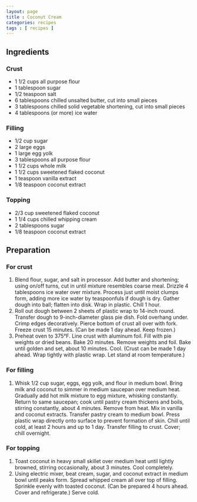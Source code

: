 ```yaml
---
layout: page
title : Coconut Cream
categories: recipes
tags : [ recipes ]
---
```


## Ingredients

### Crust

* 1 1/2 cups all purpose flour
* 1 tablespoon sugar
* 1/2 teaspoon salt
* 6 tablespoons chilled unsalted butter, cut into small pieces
* 3 tablespoons chilled solid vegetable shortening, cut into small pieces
* 4 tablespoons (or more) ice water

### Filling

* 1/2 cup sugar
* 2 large eggs
* 1 large egg yolk
* 3 tablespoons all purpose flour
* 1 1/2 cups whole milk
* 1 1/2 cups sweetened flaked coconut
* 1 teaspoon vanilla extract
* 1/8 teaspoon coconut extract

### Topping

* 2/3 cup sweetened flaked coconut
* 1 1/4 cups chilled whipping cream
* 2 tablespoons sugar
* 1/8 teaspoon coconut extract

## Preparation

### For crust
1. Blend flour, sugar, and salt in processor. Add butter and shortening; using on/off turns, cut in until mixture resembles coarse meal. Drizzle 4 tablespoons ice water over mixture. Process just until moist clumps form, adding more ice water by teaspoonfuls if dough is dry. Gather dough into ball; flatten into disk. Wrap in plastic. Chill 1 hour.
2. Roll out dough between 2 sheets of plastic wrap to 14-inch round. Transfer dough to 9-inch-diameter glass pie dish. Fold overhang under. Crimp edges decoratively. Pierce bottom of crust all over with fork. Freeze crust 15 minutes. (Can be made 1 day ahead. Keep frozen.)
3. Preheat oven to 375°F. Line crust with aluminum foil. Fill with pie weights or dried beans. Bake 20 minutes. Remove weights and foil. Bake until golden and set, about 10 minutes. Cool. (Crust can be made 1 day ahead. Wrap tightly with plastic wrap. Let stand at room temperature.)

### For filling

1. Whisk 1/2 cup sugar, eggs, egg yolk, and flour in medium bowl. Bring milk and coconut to simmer in medium saucepan over medium heat. Gradually add hot milk mixture to egg mixture, whisking constantly. Return to same saucepan; cook until pastry cream thickens and boils, stirring constantly, about 4 minutes. Remove from heat. Mix in vanilla and coconut extracts. Transfer pastry cream to medium bowl. Press plastic wrap directly onto surface to prevent formation of skin. Chill until cold, at least 2 hours and up to 1 day. Transfer filling to crust. Cover; chill overnight.

### For topping

1. Toast coconut in heavy small skillet over medium heat until lightly browned, stirring occasionally, about 3 minutes. Cool completely.
2. Using electric mixer, beat cream, sugar, and coconut extract in medium bowl until peaks form. Spread whipped cream all over top of filling. Sprinkle evenly with toasted coconut. (Can be prepared 4 hours ahead. Cover and refrigerate.) Serve cold.